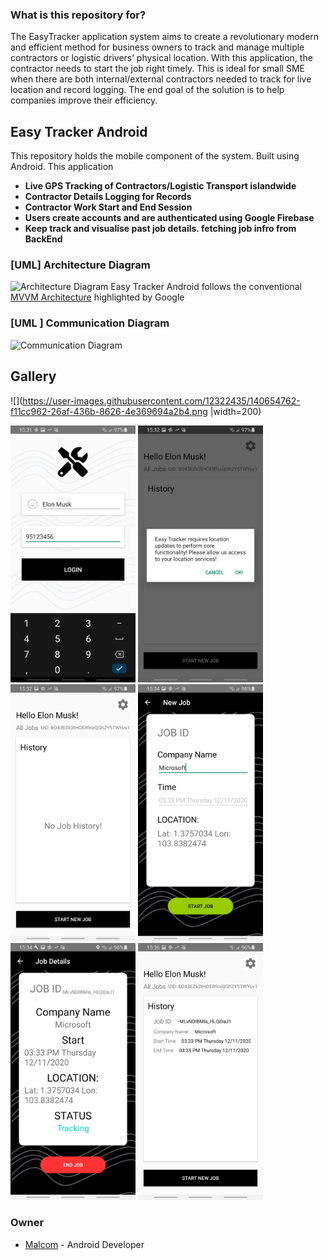 ### What is this repository for? ###

The EasyTracker application system aims to create a revolutionary modern and efficient method for business owners to track and manage multiple contractors or logistic drivers’ physical location. With this application, the contractor needs to start the job right timely. This is ideal for small SME when there are both internal/external contractors needed to track for live location and record logging. The end goal of the solution is to help companies improve their efficiency. 

## Easy Tracker Android ##
This repository holds the mobile component of the system. Built using Android. This application 

* **Live GPS Tracking of Contractors/Logistic Transport islandwide**
* **Contractor Details Logging for Records**
* **Contractor Work Start and End Session**
* **Users create accounts and are authenticated using Google Firebase**
* **Keep track and visualise past job details. fetching job infro from BackEnd**

### [UML] Architecture Diagram ###
![Architecture Diagram](https://user-images.githubusercontent.com/12322435/140654749-f8c95e78-0c78-4264-860a-9ca7cd4fb4b7.png)
Easy Tracker Android follows the conventional [MVVM Architecture](https://developer.android.com/jetpack/guide) highlighted by Google
### [UML ] Communication Diagram ###
![Communication Diagram](https://user-images.githubusercontent.com/12322435/140654755-5e0d668f-ae81-4e3c-87d8-c316d78475a9.png)

## Gallery ##
![](https://user-images.githubusercontent.com/12322435/140654762-f11cc962-26af-436b-8626-4e369694a2b4.png |width=200)

<img src="images/app1.jpg" width="200"/> <img src="images/app2.jpg" width="200"/>
<img src="images/app3.jpg" width="200"/> <img src="images/app4.jpg" width="200"/> 
<img src="images/app5.jpg" width="200"/> <img src="images/app6.jpg" width="200"/> 
### Owner ###

* [Malcom](https://www.linkedin.com/in/malcom-teh) -  Android Developer
